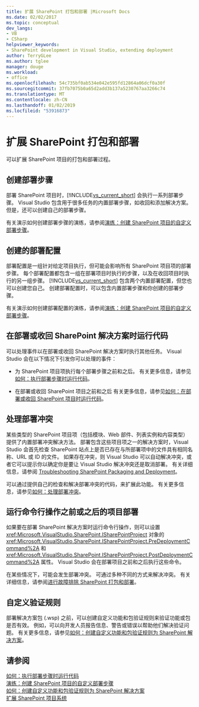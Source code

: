 ```yaml
---
title: 扩展 SharePoint 打包和部署 |Microsoft Docs
ms.date: 02/02/2017
ms.topic: conceptual
dev_langs:
- VB
- CSharp
helpviewer_keywords:
- SharePoint development in Visual Studio, extending deployment
author: TerryGLee
ms.author: tglee
manager: douge
ms.workload:
- office
ms.openlocfilehash: 54c735bf0ab534e042e595fd12864a06dcf0a30f
ms.sourcegitcommit: 37fb7075b0a65d2add3b137a5230767aa3266c74
ms.translationtype: MT
ms.contentlocale: zh-CN
ms.lasthandoff: 01/02/2019
ms.locfileid: "53916873"
---
```

# <a name="extend-sharepoint-packaging-and-deployment"></a>扩展 SharePoint 打包和部署
  可以扩展 SharePoint 项目的打包和部署过程。
  
## <a name="create-deployment-steps"></a>创建部署步骤
 部署 SharePoint 项目时，[!INCLUDE[vs_current_short](../sharepoint/includes/vs-current-short-md.md)] 会执行一系列部署步骤。 Visual Studio 包含用于很多任务的内置部署步骤，如收回和添加解决方案。 但是，还可以创建自己的部署步骤。  
  
 有关演示如何创建部署步骤的演练，请参阅[演练：创建 SharePoint 项目的自定义部署步骤](../sharepoint/walkthrough-creating-a-custom-deployment-step-for-sharepoint-projects.md)。  
  
## <a name="create-deployment-configurations"></a>创建的部署配置
 部署配置是一组针对给定项目执行，但可能会影响所有 SharePoint 项目项的部署步骤。 每个部署配置都包含一组在部署项目时执行的步骤，以及在收回项目时执行的另一组步骤。 [!INCLUDE[vs_current_short](../sharepoint/includes/vs-current-short-md.md)] 包含两个内置部署配置，但您也可以创建您自己。 创建部署配置时，可以包含内置部署步骤和你创建的部署步骤。  
  
 有关演示如何创建部署配置的演练，请参阅[演练：创建 SharePoint 项目的自定义部署步骤](../sharepoint/walkthrough-creating-a-custom-deployment-step-for-sharepoint-projects.md)。  
  
## <a name="run-code-when-a-sharepoint-solution-is-deployed-or-retracted"></a>在部署或收回 SharePoint 解决方案时运行代码
 可以处理事件以在部署或收回 SharePoint 解决方案时执行其他任务。 Visual Studio 会在以下情况下引发你可以处理的事件：  
  
-   为 SharePoint 项目项执行每个部署步骤之前和之后。 有关更多信息，请参见[如何：执行部署步骤时运行代码](../sharepoint/how-to-run-code-when-deployment-steps-are-executed.md)。  
  
-   在部署或收回 SharePoint 项目之前和之后 有关更多信息，请参见[如何：在部署或收回 SharePoint 项目时运行代码](../sharepoint/how-to-run-code-when-a-sharepoint-project-is-deployed-or-retracted.md)。  
  
## <a name="handle-deployment-conflicts"></a>处理部署冲突
 某些类型的 SharePoint 项目项（包括模块、Web 部件、列表实例和内容类型）提供了内置部署冲突解决方法。 部署包含这些项目项之一的解决方案时，Visual Studio 会首先检查 SharePoint 站点上是否已存在与所部署项中的文件具有相同名称、URL 或 ID 的文件。 如果存在冲突，则 Visual Studio 可以自动解决冲突，或者它可以提示你以确定你是要让 Visual Studio 解决冲突还是取消部署。 有关详细信息，请参阅 [Troubleshooting SharePoint Packaging and Deployment](../sharepoint/troubleshooting-sharepoint-packaging-and-deployment.md)。  
  
 可以通过提供自己的检查和解决部署冲突的代码，来扩展此功能。 有关更多信息，请参见[如何：处理部署冲突](../sharepoint/how-to-handle-deployment-conflicts.md)。  
  
## <a name="run-command-line-operations-before-or-after-a-project-is-deployed"></a>运行命令行操作之前或之后的项目部署
 如果要在部署 SharePoint 解决方案时运行命令行操作，则可以设置 <xref:Microsoft.VisualStudio.SharePoint.ISharePointProject> 对象的 <xref:Microsoft.VisualStudio.SharePoint.ISharePointProject.PreDeploymentCommand%2A> 和 <xref:Microsoft.VisualStudio.SharePoint.ISharePointProject.PostDeploymentCommand%2A> 属性。 Visual Studio 会在部署项目之前和之后执行这些命令。  
  
 在某些情况下，可能会发生部署冲突。 可通过多种不同的方式来解决冲突。 有关详细信息，请参阅[进行故障排除 SharePoint 打包和部署](../sharepoint/troubleshooting-sharepoint-packaging-and-deployment.md)。  
  
## <a name="customize-validation-rules"></a>自定义验证规则
 部署解决方案包 (.wsp) 之前，可以创建自定义功能和包验证规则来验证功能或包是否有效。 例如，可以向开发人员报告信息、警告或错误以帮助他们解决验证问题。 有关更多信息，请参见[如何：创建自定义功能和包验证规则为 SharePoint 解决方案](../sharepoint/how-to-create-custom-feature-and-package-validation-rules-for-sharepoint-solutions.md)。  
  
## <a name="see-also"></a>请参阅
 [如何：执行部署步骤时运行代码](../sharepoint/how-to-run-code-when-deployment-steps-are-executed.md)   
 [演练：创建 SharePoint 项目的自定义部署步骤](../sharepoint/walkthrough-creating-a-custom-deployment-step-for-sharepoint-projects.md)   
 [如何：创建自定义功能和包验证规则为 SharePoint 解决方案](../sharepoint/how-to-create-custom-feature-and-package-validation-rules-for-sharepoint-solutions.md)   
 [扩展 SharePoint 项目系统](../sharepoint/extending-the-sharepoint-project-system.md)  
